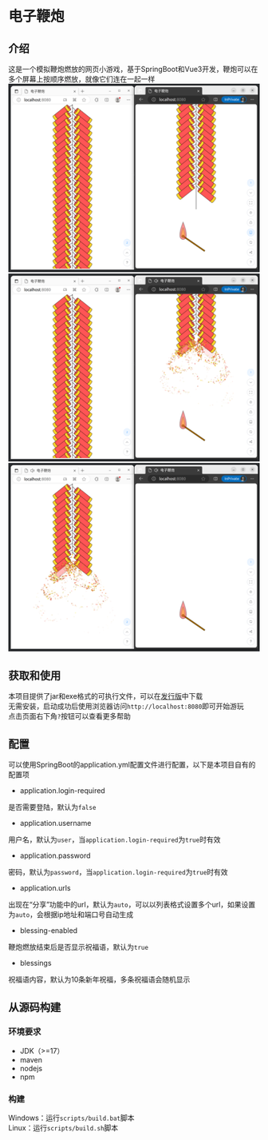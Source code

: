 # 电子鞭炮

## 介绍

这是一个模拟鞭炮燃放的网页小游戏，基于SpringBoot和Vue3开发，鞭炮可以在多个屏幕上按顺序燃放，就像它们连在一起一样
![截图1](./doc/images/screenshot1.png)
![截图2](./doc/images/screenshot2.png)
![截图3](./doc/images/screenshot3.png)

## 获取和使用

本项目提供了jar和exe格式的可执行文件，可以在[发行版](https://gitee.com/dreamagician/electronic-firecrackers/releases)中下载  
无需安装，启动成功后使用浏览器访问`http://localhost:8080`即可开始游玩  
点击页面右下角`?`按钮可以查看更多帮助

## 配置

可以使用SpringBoot的application.yml配置文件进行配置，以下是本项目自有的配置项

- application.login-required

是否需要登陆，默认为`false`

- application.username

用户名，默认为`user`，当`application.login-required`为`true`时有效

- application.password

密码，默认为`password`，当`application.login-required`为`true`时有效

- application.urls

出现在“分享”功能中的url，默认为`auto`，可以以列表格式设置多个url，如果设置为`auto`，会根据ip地址和端口号自动生成

- blessing-enabled

鞭炮燃放结束后是否显示祝福语，默认为`true`

- blessings

祝福语内容，默认为10条新年祝福，多条祝福语会随机显示

## 从源码构建

### 环境要求

- JDK（>=17）
- maven
- nodejs
- npm

### 构建

Windows：运行`scripts/build.bat`脚本  
Linux：运行`scripts/build.sh`脚本